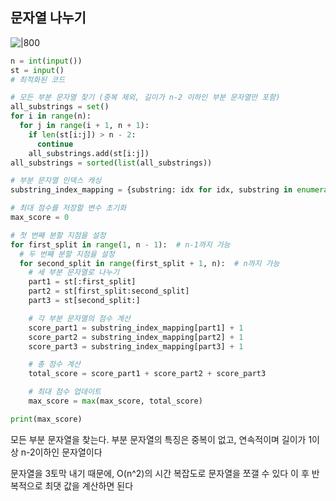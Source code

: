## 문자열 나누기
![|800](https://i.imgur.com/BVJELqf.png)

```python
n = int(input())
st = input()
# 최적화된 코드

# 모든 부분 문자열 찾기 (중복 제외, 길이가 n-2 이하인 부분 문자열만 포함)
all_substrings = set()
for i in range(n):
  for j in range(i + 1, n + 1):
    if len(st[i:j]) > n - 2:
      continue
    all_substrings.add(st[i:j])
all_substrings = sorted(list(all_substrings))

# 부분 문자열 인덱스 캐싱
substring_index_mapping = {substring: idx for idx, substring in enumerate(all_substrings)}

# 최대 점수를 저장할 변수 초기화
max_score = 0

# 첫 번째 분할 지점을 설정
for first_split in range(1, n - 1):  # n-1까지 가능
  # 두 번째 분할 지점을 설정
  for second_split in range(first_split + 1, n):  # n까지 가능
    # 세 부분 문자열로 나누기
    part1 = st[:first_split]
    part2 = st[first_split:second_split]
    part3 = st[second_split:]

    # 각 부분 문자열의 점수 계산
    score_part1 = substring_index_mapping[part1] + 1
    score_part2 = substring_index_mapping[part2] + 1
    score_part3 = substring_index_mapping[part3] + 1

    # 총 점수 계산
    total_score = score_part1 + score_part2 + score_part3

    # 최대 점수 업데이트
    max_score = max(max_score, total_score)

print(max_score)
```
모든 부분 문자열을 찾는다. 부분 문자열의 특징은 중복이 없고, 연속적이며 길이가 1이상 n-2이하인 문자열이다

문자열을 3토막 내기 때문에, O(n^2)의 시간 복잡도로 문자열을 쪼갤 수 있다
이 후 반복적으로 최댓 값을 계산하면 된다
